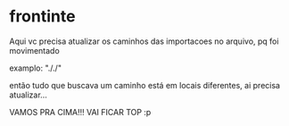 # frontinte

Aqui vc precisa atualizar os caminhos das importacoes no arquivo, pq foi movimentado

examplo:
"././"

então tudo que buscava um caminho está em locais diferentes, ai precisa atualizar...


VAMOS PRA CIMA!!! VAI FICAR TOP :p